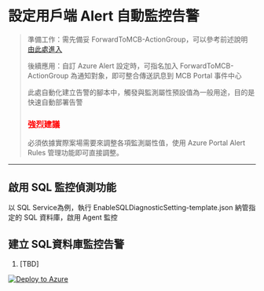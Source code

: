 # 設定用戶端 Alert 自動監控告警
> 準備工作：需先備妥 ForwardToMCB-ActionGroup，可以參考前述說明 [由此處進入](https://github.com/mcloud-support/arm/tree/main/workspace/README.md)</p>
> 後續應用：自訂 Azure Alert 設定時，可指名加入 ForwardToMCB-ActionGroup 為通知對象，即可整合傳送訊息到 MCB Portal 事件中心</p>
> 此處自動化建立告警的腳本中，觸發與監測屬性預設值為一般用途，目的是快速自動部署告警</p>
> <font color=red><h3>強烈建議</h3></font> 必須依據實際案場需要來調整各項監測屬性值，使用 Azure Portal Alert Rules 管理功能即可直接調整。
---
## 啟用 SQL 監控偵測功能
以 SQL Service為例，執行 EnableSQLDiagnosticSetting-template.json 納管指定的 SQL 資料庫，啟用 Agent 監控

## 建立 SQL資料庫監控告警
1. [TBD]

[![Deploy to Azure](https://docs.microsoft.com/en-us/azure/templates/media/deploy-to-azure.svg)]()